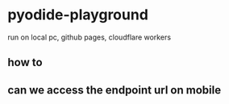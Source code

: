 # pyodide-playground
run on local pc, github pages, cloudflare workers


## how to


## can we access the endpoint url on mobile
